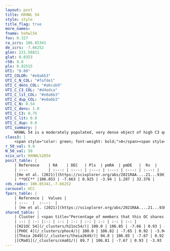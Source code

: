 ```yaml
---
layout: post
title: HXHWL 54
style: style
title_flag: true
more_names: 
fname: hxhwl54
fov: 0.327
ra_icrs: 106.85341
de_icrs: -7.66252
glon: 221.56811
glat: 0.0353
r50: 9.8
plx: 0.92515
UTI: "0.00"
UTI_COLOR: "#e0a6b3"
UTI_C_N_COL: "#fafde1"
UTI_C_dens_COL: "#a6cab9"
UTI_C_C3_COL: "#d4edca"
UTI_C_lit_COL: "#e0a6b3"
UTI_C_dup_COL: "#e0a6b3"
UTI_C_N: 0.54
UTI_C_dens: 1.0
UTI_C_C3: 0.75
UTI_C_lit: 0.0
UTI_C_dup: 0.0
UTI_summary: |
    HXHWL 54 is a moderately populated, very dense object of high C3 quality. It is rarely studied in the literature.<br><br><span style="color: #99180f; font-weight: bold;">Warning: </span>This is very likely a duplicate object, which shares a large percentage of members with at least one previously reported entry.
class3: |
    <span style="color: green; font-weight: bold;">A</span><span style="color: #FFC300; font-weight: bold;">B</span>
r_50_val: 9.8
N_50_val: 58
scix_url: HXHWL%2054
posit_table: |
    | Reference    | RA    | DEC   | Plx  | pmRA  | pmDE   |  Rv  |
    | :---         | :---: | :---: | :---: | :---: | :---: | :---: |
    |[He et al. (2021)](https://scixplorer.org/abs/2021RAA....21...93H) | 106.869 | -7.659 | 0.93 | -3.94 | 1.14 | -- |
    | **UCC** |106.853 | -7.663 | 0.925 | -3.94 | 1.207 | 32.376 | 
cds_radec: 106.85341,-7.66252
carousel: UCC
fpars_table: |
    | Reference |  Values |
    | :---  |  :---:  |
    | [He et al. (2021)](https://scixplorer.org/abs/2021RAA....21...93H) | `AG=0.4, m-M=10.3, logAge=8.42, Z=0.028` |
shared_table: |
    | Cluster | <span title="Percentage of members that this OC shares with the ones listed">%</span>   | RA   | DEC   | Plx   | pmRA  | pmDE  | Rv | UTI |
    | :-: | :-: |:-: | :-: | :-: | :-: | :-: | :-: | :-: |
    |[H21OC 54](/_clusters/h21oc54/)| 100.0 | 106.85 | -7.66 | 0.93 | -3.94 | 1.21 | 33.55 |0.0 |
    |[PHOC 4](/_clusters/phoc4/)| 100.0 | 106.82 | -7.65 | 0.92 | -3.94 | 1.18 | 33.55 |0.46 |
    |[Theia 2649](/_clusters/theia2649/)| 94.8 | 106.85 | -7.67 | 0.92 | -3.94 | 1.21 | 32.25 |0.01 |
    |[CMa01](/_clusters/cma01/)| 89.7 | 106.81 | -7.67 | 0.93 | -3.93 | 1.19 | 32.25 |0.0 |
---
```

